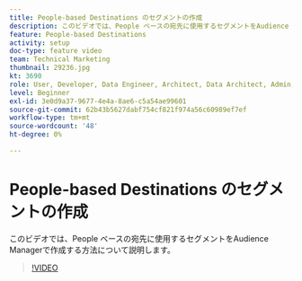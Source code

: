 ```yaml
---
title: People-based Destinations のセグメントの作成
description: このビデオでは、People ベースの宛先に使用するセグメントをAudience Managerで作成する方法について説明します。
feature: People-based Destinations
activity: setup
doc-type: feature video
team: Technical Marketing
thumbnail: 29236.jpg
kt: 3690
role: User, Developer, Data Engineer, Architect, Data Architect, Admin, Leader
level: Beginner
exl-id: 3e0d9a37-9677-4e4a-8ae6-c5a54ae99601
source-git-commit: 62b43b5627dabf754cf821f974a56c60989ef7ef
workflow-type: tm+mt
source-wordcount: '48'
ht-degree: 0%

---
```


# People-based Destinations のセグメントの作成

このビデオでは、People ベースの宛先に使用するセグメントをAudience Managerで作成する方法について説明します。

>[!VIDEO](https://video.tv.adobe.com/v/29236/?quality=12)
